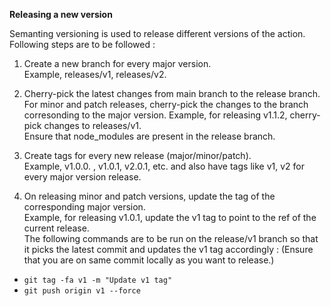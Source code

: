 **Releasing a new version**

Semanting versioning is used to release different versions of the action. Following steps are to be followed :

1. Create a new branch for every major version. \
Example, releases/v1, releases/v2.

2. Cherry-pick the latest changes from main branch to the release branch.
For minor and patch releases, cherry-pick the changes to the branch corresonding to the major version.
Example, for releasing v1.1.2, cherry-pick changes to releases/v1. \
Ensure that node_modules are present in the release branch.

3. Create tags for every new release (major/minor/patch). \
Example, v1.0.0. , v1.0.1, v2.0.1, etc. and also have tags like v1, v2 for every major version release.

4. On releasing minor and patch versions, update the tag of the corresponding major version. \
Example, for releasing v1.0.1, update the v1 tag to point to the ref of the current release. \
The following commands are to be run on the release/v1 branch so that it picks the latest commit and updates the v1 tag accordingly :
(Ensure that you are on same commit locally as you want to release.)
* `git tag -fa v1 -m "Update v1 tag"`
* `git push origin v1 --force`
